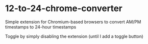 # 12-to-24-chrome-converter

Simple extension for Chromium-based browsers to convert AM/PM timestamps to 24-hour timestamps

Toggle by simply disabling the extension (until I add a toggle button)